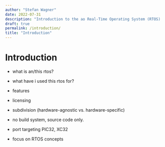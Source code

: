 ```yaml
---
author: "Stefan Wagner"
date: 2022-07-31
description: "Introduction to the ao Real-Time Operating System (RTOS)."
draft: true
permalink: /introduction/
title: "Introduction"
---
```


# Introduction

- what is an/this rtos?
- what have i used this rtos for?

- features

- licensing

- subdivision (hardware-agnostic vs. hardware-specific)

- no build system, source code only.
- port targeting PIC32, XC32
- focus on RTOS concepts
